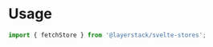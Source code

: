 <script lang="ts">
	import Preview from '$docs/Preview.svelte';

	import fetchStore from '$svelte-stores/fetchStore';

  // const { loading, data, error } = fetchStore(/*...*/)
</script>

<h1>Usage</h1>

```js
import { fetchStore } from '@layerstack/svelte-stores';
```
